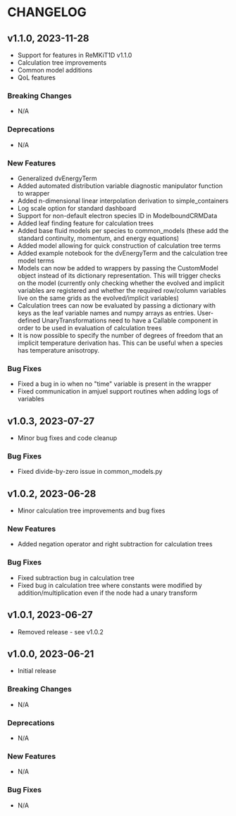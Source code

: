 # CHANGELOG

## v1.1.0, 2023-11-28

- Support for features in ReMKiT1D v1.1.0
- Calculation tree improvements
- Common model additions
- QoL features

### Breaking Changes

- N/A

### Deprecations

- N/A

### New Features

- Generalized dvEnergyTerm
- Added automated distribution variable diagnostic manipulator function to wrapper
- Added n-dimensional linear interpolation derivation to simple_containers
- Log scale option for standard dashboard
- Support for non-default electron species ID in ModelboundCRMData
- Added leaf finding feature for calculation trees
- Added base fluid models per species to common_models (these add the standard continuity, momentum, and energy equations)
- Added model allowing for quick construction of calculation tree terms
- Added example notebook for the dvEnergyTerm and the calculation tree model terms
- Models can now be added to wrappers by passing the CustomModel object instead of its dictionary representation. This will trigger checks on the model (currently only checking whether the evolved and implicit variables are registered and whether the required row/column variables live on the same grids as the evolved/implicit variables)
- Calculation trees can now be evaluated by passing a dictionary with keys as the leaf variable names and numpy arrays as entries. User-defined UnaryTransformations need to have a Callable component in order to be used in evaluation of calculation trees
- It is now possible to specify the number of degrees of freedom that an implicit temperature derivation has. This can be useful when a species has temperature anisotropy.

### Bug Fixes

- Fixed a bug in io when no "time" variable is present in the wrapper
- Fixed communication in amjuel support routines when adding logs of variables

## v1.0.3, 2023-07-27

- Minor bug fixes and code cleanup

### Bug Fixes

- Fixed divide-by-zero issue in common_models.py

## v1.0.2, 2023-06-28

- Minor calculation tree improvements and bug fixes

### New Features

- Added negation operator and right subtraction for calculation trees

### Bug Fixes

- Fixed subtraction bug in calculation tree
- Fixed bug in calculation tree where constants were modified by addition/multiplication even if the node had a unary transform

## v1.0.1, 2023-06-27

- Removed release - see v1.0.2

## v1.0.0, 2023-06-21

- Initial release

### Breaking Changes

- N/A

### Deprecations

- N/A

### New Features

- N/A

### Bug Fixes

- N/A